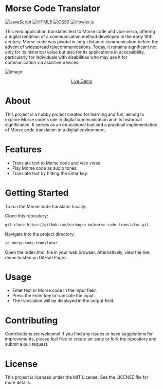 # Morse Code Translator

[![JavaScript](https://img.shields.io/badge/JavaScript-ES6%2B-yellow)](https://developer.mozilla.org/en-US/docs/Web/JavaScript)
[![HTML5](https://img.shields.io/badge/HTML5-HTML5-red)](https://developer.mozilla.org/en-US/docs/Web/HTML)
[![CSS3](https://img.shields.io/badge/CSS3-CSS3-blue)](https://developer.mozilla.org/en-US/docs/Web/CSS)
[![Howler.js](https://img.shields.io/badge/Howler.js-v2.2.4-white)](https://github.com/goldfire/howler.js)

This web application translates text to Morse code and vice versa, offering a digital rendition of a communication method developed in the early 19th century. Morse code was pivotal in long-distance communication before the advent of widespread telecommunications. Today, it remains significant not only for its historical value but also for its applications in accessibility, particularly for individuals with disabilities who may use it for communication via assistive devices.

![image](https://github.com/user-attachments/assets/7ce55252-b9f4-4239-a429-b597b6e878d3)


<p align="center">
<a href="https://projectsolutus.github.io/morse-code-translator/">Live Demo</a>
</p>

# About

This project is a hobby project created for learning and fun, aiming to explore Morse code's role in digital communication and its historical significance. It serves as an educational tool and a practical implementation of Morse code translation in a digital environment.

# Features

- Translate text to Morse code and vice versa.
- Play Morse code as audio tones.
- Translate text by hitting the Enter key.

# Getting Started

To run the Morse code translator locally:

Clone this repository:

```bash
git clone https://github.com/kushagra-xo/morse-code-translator.git
```

Navigate into the project directory:
```bash
cd morse-code-translator
```

Open the index.html file in your web browser.
Alternatively, view the live demo hosted on GitHub Pages.

# Usage

- Enter text or Morse code in the input field.
- Press the Enter key to translate the input.
- The translation will be displayed in the output field.
# Contributing

Contributions are welcome! If you find any issues or have suggestions for improvements, please feel free to create an issue or fork the repository and submit a pull request.

# License
This project is licensed under the MIT License. See the LICENSE file for more details.
